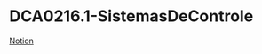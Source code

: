 # DCA0216.1-SistemasDeControle

[Notion](https://translucent-straw-44f.notion.site/Sistemas-de-Controle-5f1b5dcf7f1244edac4befe33b2fc487)
